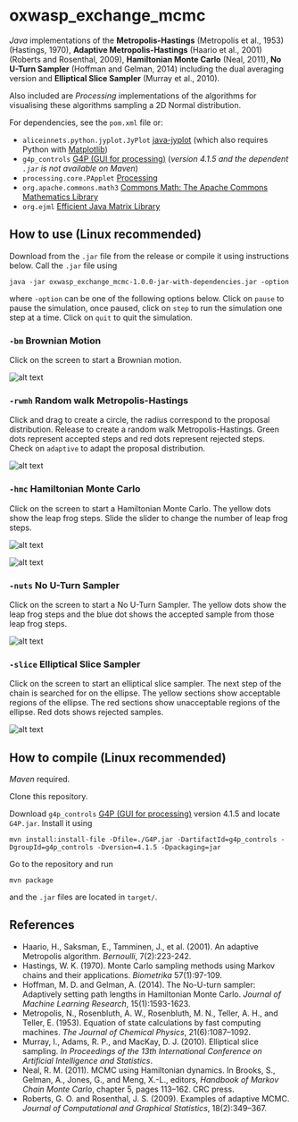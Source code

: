 # oxwasp_exchange_mcmc

*Java* implementations of the **Metropolis-Hastings** (Metropolis et al., 1953) (Hastings, 1970), **Adaptive Metropolis-Hastings** (Haario et al., 2001) (Roberts and Rosenthal, 2009), **Hamiltonian Monte Carlo** (Neal, 2011), **No U-Turn Sampler** (Hoffman and Gelman, 2014) including the dual averaging version and **Elliptical Slice Sampler** (Murray et al., 2010).

Also included are *Processing* implementations of the algorithms for visualising these algorithms sampling a 2D Normal distribution.

For dependencies, see the `pom.xml` file or:
* `aliceinnets.python.jyplot.JyPlot` [java-jyplot](https://github.com/aliceinnets/java-jyplot) (which also requires Python with [Matplotlib](https://matplotlib.org/))
* `g4p_controls` [G4P (GUI for processing)](http://www.lagers.org.uk/g4p/) (*version 4.1.5 and the dependent `.jar` is not available on Maven*)
* `processing.core.PApplet` [Processing](https://processing.org/)
* `org.apache.commons.math3` [Commons Math: The Apache Commons Mathematics Library](http://commons.apache.org/proper/commons-math/)
* `org.ejml` [Efficient Java Matrix Library](http://ejml.org/wiki/index.php?title=Main_Page)

## How to use (Linux recommended)
Download from the `.jar` file from the release or compile it using instructions below. Call the `.jar` file using
```
java -jar oxwasp_exchange_mcmc-1.0.0-jar-with-dependencies.jar -option
```
where `-option` can be one of the following options below. Click on `pause` to pause the simulation, once paused, click on `step` to run the simulation one step at a time. Click on `quit` to quit the simulation.

### `-bm` Brownian Motion
Click on the screen to start a Brownian motion.

![alt text](tex/processing_bm.png "Brownian Motion")

### `-rwmh` Random walk Metropolis-Hastings
Click and drag to create a circle, the radius correspond to the proposal distribution. Release to create a random walk Metropolis-Hastings. Green dots represent accepted steps and red dots represent rejected steps. Check on `adaptive` to adapt the proposal distribution.

![alt text](tex/processing_rwmh.png "Metropolis-Hastings")

### `-hmc` Hamiltonian Monte Carlo
Click on the screen to start a Hamiltonian Monte Carlo. The yellow dots show the leap frog steps. Slide the slider to change the number of leap frog steps.

![alt text](tex/processing_hmc.png "Hamiltonian Monte Carlo")

![alt text](tex/processing_hmc2.png "Hamiltonian Monte Carlo")

### `-nuts` No U-Turn Sampler
Click on the screen to start a No U-Turn Sampler. The yellow dots show the leap frog steps and the blue dot shows the accepted sample from those leap frog steps.

![alt text](tex/processing_nuts.png "No U-Turn Sampler")

### `-slice` Elliptical Slice Sampler
Click on the screen to start an elliptical slice sampler. The next step of the chain is searched for on the ellipse. The yellow sections show acceptable regions of the ellipse. The red sections show unacceptable regions of the ellipse. Red dots shows rejected samples.

![alt text](tex/processing_slice.png "Elliptical Slice Sampler")

## How to compile (Linux recommended)
*Maven* required.

Clone this repository.

Download `g4p_controls` [G4P (GUI for processing)](http://www.lagers.org.uk/g4p/) version 4.1.5 and locate `G4P.jar`. Install it using
```
mvn install:install-file -Dfile=./G4P.jar -DartifactId=g4p_controls -DgroupId=g4p_controls -Dversion=4.1.5 -Dpackaging=jar
```

Go to the repository and run
```
mvn package
```
and the `.jar` files are located in `target/`.

## References
* Haario, H., Saksman, E., Tamminen, J., et al. (2001). An adaptive Metropolis algorithm. _Bernoulli_, 7(2):223-242.
* Hastings, W. K. (1970). Monte Carlo sampling methods using Markov chains and their applications. _Biometrika_ 57(1):97-109.
* Hoffman, M. D. and Gelman, A. (2014). The No-U-turn sampler: Adaptively setting path lengths in Hamiltonian Monte Carlo. _Journal of Machine Learning Research_, 15(1):1593-1623.
* Metropolis, N., Rosenbluth, A. W., Rosenbluth, M. N., Teller, A. H., and Teller, E. (1953). Equation of state calculations by fast computing machines. _The Journal of Chemical Physics_, 21(6):1087–1092.
* Murray, I., Adams, R. P., and MacKay, D. J. (2010). Elliptical slice sampling. _In Proceedings of the 13th International Conference on Artificial Intelligence and Statistics_.
* Neal, R. M. (2011). MCMC using Hamiltonian dynamics. In Brooks, S., Gelman, A., Jones, G., and Meng, X.-L., editors, _Handbook of Markov Chain Monte Carlo_, chapter 5, pages 113–162. CRC press.
* Roberts, G. O. and Rosenthal, J. S. (2009). Examples of adaptive MCMC. _Journal of Computational and Graphical Statistics_, 18(2):349–367.

